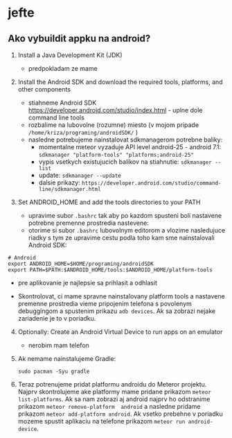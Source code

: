 # jefte

##  Ako vybuildit appku na android?

1. Install a Java Development Kit (JDK) 
   - predpokladam ze mame
   
2. Install the Android SDK and download the required tools, platforms, and other components 
   - stiahneme Android SDK https://developer.android.com/studio/index.html - uplne dole command line tools
   - rozbalime na lubovolne (rozumne) miesto (v mojom pripade `/home/kriza/programing/androidSDK/` )
   - nasledne potrebujeme nainstalovat sdkmanagerom potrebne baliky:
      - momentalne meteor vyzaduje API level android-25 - android 7.1: `sdkmanager "platform-tools" "platforms;android-25"`
      - vypis vsetkych existujucich balikov na stiahnutie: `sdkmanager --list`
      - update: `sdkmanager --update`
      - dalsie prikazy: `https://developer.android.com/studio/command-line/sdkmanager.html`

3. Set ANDROID_HOME and add the tools directories to your PATH
   - upravime subor `.bashrc` tak aby po kazdom spusteni boli nastavene potrebne premenne prostredia nastevene:
   - otorime si subor `.bashrc` lubovolnym editorom a vlozime nasledujuce riadky s tym ze upravime cestu podla toho kam sme nainstalovali Android SDK:
```
# Android
export ANDROID_HOME=$HOME/programing/androidSDK
export PATH=$PATH:$ANDROID_HOME/tools:$ANDROID_HOME/platform-tools
```
   - pre aplikovanie je najlepsie sa prihlasit a odhlasit
   
   - Skontrolovat, ci mame spravne nainstalovany platform tools a nastavene premenne prostredia vieme pripojenim telefona s povolenym debuggingom a spustenim prikazu `adb devices`. Ak sa zobrazi nejake zariadenie je to v poriadku.
   
4. Optionally: Create an Android Virtual Device to run apps on an emulator
   - nerobim mam telefon 
   
5. Ak nemame nainstalujeme Gradle:
   ```
   sudo pacman -Syu gradle
   ```
6. Teraz potrenujeme pridat platformu androidu do Meteror projektu. Najprv skontrolujeme ake platformy mame pridane prikazom `meteor list-platforms`. Ak sa nam zobrazi aj android najprv ho odstranime prikazom `meteor remove-platform  android` a nasledne pridame prikazom `meteor add-platform android`. Ak vsetko prebehne v poriadku mozeme spustit aplikaciu na telefone prikazom `meteor run android-device`.
